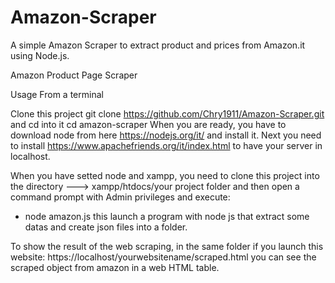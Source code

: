 # Amazon-Scraper
A simple Amazon Scraper to extract product  and prices from Amazon.it using Node.js.


Amazon Product Page Scraper 


Usage
From a terminal

Clone this project git clone https://github.com/Chry1911/Amazon-Scraper.git and cd into it cd amazon-scraper
When you are ready, you have to download node from here https://nodejs.org/it/ and install it.
Next you need to install https://www.apachefriends.org/it/index.html to have your server in localhost.

When you have setted node and xampp, you need to clone this project into the directory ---> xampp/htdocs/your project folder
and then open a command prompt with Admin privileges and execute:
- node amazon.js 
this launch a program with node js that extract some datas and create json files into a folder.

To show the result of the web scraping, in the same folder if you launch this website: https://localhost/yourwebsitename/scraped.html
you can see the scraped object from amazon in a web HTML table.


